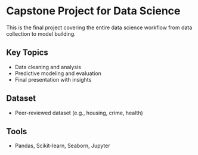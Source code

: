 # Capstone Project for Data Science

This is the final project covering the entire data science workflow from data collection to model building.

## Key Topics

- Data cleaning and analysis
- Predictive modeling and evaluation
- Final presentation with insights

## Dataset

- Peer-reviewed dataset (e.g., housing, crime, health)

## Tools

- Pandas, Scikit-learn, Seaborn, Jupyter


